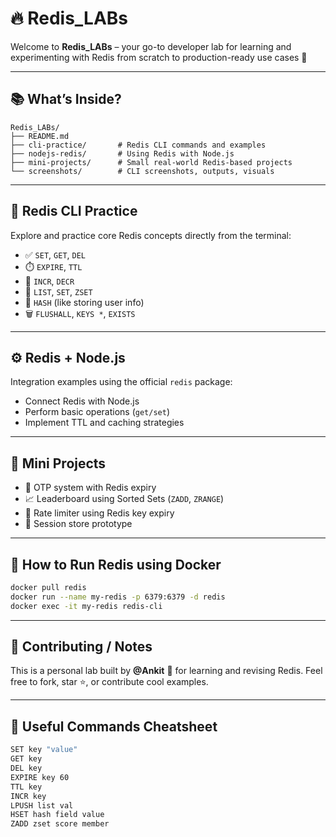 # 🔥 Redis_LABs

Welcome to **Redis_LABs** – your go-to developer lab for learning and experimenting with Redis from scratch to production-ready use cases 🚀

---

## 📚 What’s Inside?

```
Redis_LABs/
├── README.md
├── cli-practice/       # Redis CLI commands and examples
├── nodejs-redis/       # Using Redis with Node.js
├── mini-projects/      # Small real-world Redis-based projects
└── screenshots/        # CLI screenshots, outputs, visuals
```

---

## 🧪 Redis CLI Practice

Explore and practice core Redis concepts directly from the terminal:

- ✅ `SET`, `GET`, `DEL`
- ⏱️ `EXPIRE`, `TTL`
- 🧮 `INCR`, `DECR`
- 📜 `LIST`, `SET`, `ZSET`
- 🔐 `HASH` (like storing user info)
- 🗑️ `FLUSHALL`, `KEYS *`, `EXISTS`

---

## ⚙️ Redis + Node.js

Integration examples using the official `redis` package:

- Connect Redis with Node.js
- Perform basic operations (`get/set`)
- Implement TTL and caching strategies

---

## 🚧 Mini Projects

- 🔐 OTP system with Redis expiry
- 📈 Leaderboard using Sorted Sets (`ZADD`, `ZRANGE`)
- 🔄 Rate limiter using Redis key expiry
- 🧠 Session store prototype

---

## 🚀 How to Run Redis using Docker

```bash
docker pull redis
docker run --name my-redis -p 6379:6379 -d redis
docker exec -it my-redis redis-cli
```

---

## 🙌 Contributing / Notes

This is a personal lab built by **@Ankit** 🧠 for learning and revising Redis.
Feel free to fork, star ⭐, or contribute cool examples.

---

## 🧠 Useful Commands Cheatsheet

```bash
SET key "value"
GET key
DEL key
EXPIRE key 60
TTL key
INCR key
LPUSH list val
HSET hash field value
ZADD zset score member
```